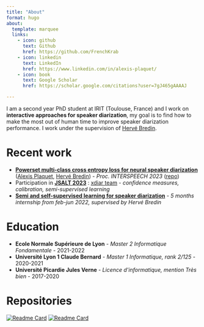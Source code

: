```yaml
---
title: "About"
format: hugo
about:
  template: marquee
  links:
    - icon: github
      text: Github
      href: https://github.com/FrenchKrab
    - icon: linkedin
      text: LinkedIn
      href: https://www.linkedin.com/in/alexis-plaquet/
    - icon: book
      text: Google Scholar
      href: https://scholar.google.com/citations?user=7gJ465gAAAAJ

---
```


I am a second year PhD student at IRIT (Toulouse, France) and I work on **interactive approaches for speaker diarization**, my goal is to find how to make the most out of human time to improve speaker diarization performance. I work under the supervision of [Hervé Bredin](https://herve.niderb.fr/).

# Recent work

-   [**Powerset multi-class cross entropy loss for neural speaker diarization**](https://www.isca-speech.org/archive/interspeech_2023/plaquet23_interspeech.html) ([Alexis Plaquet](frenchkrab.github.io), [Hervé Bredin](https://herve.niderb.fr/)) - *Proc. INTERSPEECH 2023* ([repo](https://github.com/FrenchKrab/IS2023-powerset-diarization))
-   Participation in [**JSALT 2023**](https://jsalt2023.univ-lemans.fr/en/index.html) : [xdiar team](https://www.youtube.com/live/c3zYuH6n6os) - *confidence measures, calibration, semi-supervised learning*
-   [**Semi and self-supervised learning for speaker diarization**](https://www.irit.fr/SAMOVA/site/wp-content/uploads/2022/09/2022_AlexisPlaquet_Stage.pdf) - *5 months internship from feb-jun 2022, supervised by Hervé Bredin*

# Education

-   **Ecole Normale Supérieure de Lyon** - *Master 2 Informatique Fondamentale* - 2021-2022
-   **Université Lyon 1 Claude Bernard** - *Master 1 Informatique, rank 2/125* - 2020-2021
-   **Université Picardie Jules Verne** - *Licence d'informatique, mention Très bien* - 2017-2020

# Repositories

[![Readme Card](https://github-readme-stats.vercel.app/api/pin/?username=FrenchKrab&repo=IS2023-powerset-diarization.png)](https://github.com/FrenchKrab/IS2023-powerset-diarization)
[![Readme Card](https://github-readme-stats.vercel.app/api/pin/?username=FrenchKrab&repo=datasets-pyannote.png)](https://github.com/FrenchKrab/datasets-pyannote)
